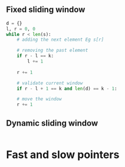 ## Fixed sliding window
```python
d = {}
l, r = 0, 0
while r < len(s):
    # adding the next element Eg s[r]

    # removing the past element
    if r - l == k:
        l += 1
    
    r += 1

    # validate current window
    if r - l + 1 == k and len(d) == k - 1:

    # move the window
    r += 1
```

## Dynamic sliding window
```python

```

# Fast and slow pointers